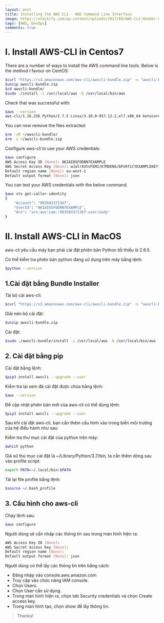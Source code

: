 ```yaml
---
layout: post
title: Installing the AWS CLI - AWS Command Line Interface
image: https://stackify.com/wp-content/uploads/2017/09/AWS-CLI-Header-min-793x397.png
tags: [AWS, DevOps]
comments: true
---
```


# I. Install AWS-CLI in Centos7
There are a number of ways to install the AWS command line tools. Below is the method I favour on CentOS:

```bash
$curl "https://s3.amazonaws.com/aws-cli/awscli-bundle.zip" -o "awscli-bundle.zip"
$unzip awscli-bundle.zip
$cd awscli-bundle/
$sudo ./install -i /usr/local/aws -b /usr/local/bin/aws
```
Check that was successful with:

```bash
$aws --version
aws-cli/1.16.256 Python/2.7.5 Linux/3.10.0-957.12.2.el7.x86_64 botocore/1.12.246
```
You can now remove the files extracted:

```bash
$rm -vR ~/awscli-bundle/
$rm -v ~/awscli-bundle.zip
```
Configure aws-cli to use your AWS credentials:

```bash
$aws configure
AWS Access Key ID [None]: AKIAIOSFODNN7EXAMPLE
AWS Secret Access Key [None]: wJalrXUtnFEMI/K7MDENG/bPxRfiCYEXAMPLEKEY
Default region name [None]: eu-west-1
Default output format [None]: json
```
You can test your AWS credentials with the below command.

```bash
$aws sts get-caller-identity
{
    "Account": "903503371367", 
    "UserId": "AKIAIOSFODNN7EXAMPLE", 
    "Arn": "arn:aws:iam::903503371367:user/andy"
}
```

# II. Install AWS-CLI in MacOS

aws-cli yêu cầu máy bạn phải cài đặt phiên bản Python tối thiểu là 2.6.5.

Có thể kiểm tra phiên bản python đang sử dụng trên máy bằng lệnh:

```bash
$python --version
```
## 1.Cài đặt bằng Bundle Installer
Tải bộ cài aws-cli:

```bash
$curl "https://s3.amazonaws.com/aws-cli/awscli-bundle.zip" -o "awscli-bundle.zip"
```
Giải nén bộ cài đặt:

```bash
$unzip awscli-bundle.zip
```
Cài đặt:

```bash
$sudo ./awscli-bundle/install -i /usr/local/aws -b /usr/local/bin/aws
```
## 2. Cài đặt bằng pip
Cài đặt bằng lệnh:

```bash
$pip3 install awscli --upgrade --user
```
Kiểm tra lại xem đã cài đặt được chưa bằng lệnh:

```bash
$aws --version
```
Để cập nhật phiên bản mới của aws-cli có thể dùng lệnh:

```bash
$pip3 install awscli --upgrade --user
```
Sau khi cài đặt aws-cli, bạn cần thêm cấu hình vào trong biến môi trường của hệ điều hành như sau:

Kiểm tra thư mục cài đặt của python trên máy:

```bash
$which python
```
Giả sử thư mục cài đặt là ~/Library/Python/3.7/bin, ta cần thêm dòng sau vào profile script:

```bash
export PATH=~/.local/bin:$PATH 
```

Tải lại file profile bằng lệnh:

```bash
$source ~/.bash_profile
```

## 3. Cấu hình cho aws-cli

Chạy lệnh sau:

```bash
$aws configure
```
Người dùng sẽ cần nhập các thông tin sau trong màn hình hiện ra:

```bash
AWS Access Key ID [None]:
AWS Secret Access Key [None]: 
Default region name [None]: 
Default output format [None]: json
```

Người dùng có thể lấy các thông tin trên bằng cách:

 - Đăng nhập vào console.aws.amazon.com
 - Truy cập vào chức năng IAM console.
 - Chọn Users.
 - Chọn User cần sử dụng.
 - Trong màn hình hiện ra, chọn tab Security credentials và chọn Create access key.
 - Trong màn hình tạo, chọn show để lấy thông tin.

 > Thanks!